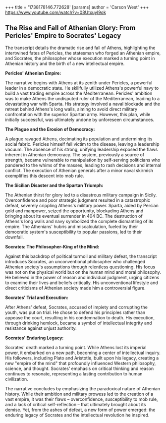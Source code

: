 +++
 title = '1738178146.772628'
[params]
	author = 'Carson West'
+++
https://www.youtube.com/watch?v=08UtxuyI9ok

## The Rise and Fall of Athenian Glory: From Pericles' Empire to Socrates' Legacy

The transcript details the dramatic rise and fall of Athens, highlighting the intertwined fates of Pericles, the statesman who forged an Athenian empire, and Socrates, the philosopher whose execution marked a turning point in Athenian history and the birth of a new intellectual empire.

**Pericles' Athenian Empire:**

The narrative begins with Athens at its zenith under Pericles, a powerful leader in a democratic state.  He skillfully utilized Athens's powerful navy to build a vast trading empire across the Mediterranean.  Pericles' ambition was to make Athens the undisputed ruler of the Mediterranean, leading to a devastating war with Sparta.  His strategy involved a naval blockade and the retreat behind Athens's long walls, aiming to avoid direct military confrontation with the superior Spartan army.  However, this plan, while initially successful, was ultimately undone by unforeseen circumstances.

**The Plague and the Erosion of Democracy:**

A plague ravaged Athens, decimating its population and undermining its social fabric. Pericles himself fell victim to the disease, leaving a leadership vacuum. The absence of his strong, unifying leadership exposed the flaws inherent in Athenian democracy. The system, previously a source of strength, became vulnerable to manipulation by self-serving politicians who pandered to the whims of the masses, leading to rash decisions and internal conflict.  The execution of Athenian generals after a minor naval skirmish exemplifies this descent into mob rule.

**The Sicilian Disaster and the Spartan Triumph:**

The Athenian thirst for glory led to a disastrous military campaign in Sicily.  Overconfidence and poor strategic judgment resulted in a catastrophic defeat, severely crippling Athens's military power.  Sparta, aided by Persian gold and manpower, seized the opportunity, blockading Athens and bringing about its eventual surrender in 404 BC.  The destruction of Athens's long walls and navy symbolized the complete dismantling of its empire.  The Athenians' hubris and miscalculation, fueled by their democratic system's susceptibility to popular passions, led to their downfall.


**Socrates: The Philosopher-King of the Mind:**

Against this backdrop of political turmoil and military defeat, the transcript introduces Socrates, an unconventional philosopher who challenged Athenian society's assumptions through relentless questioning.  His focus was not on the physical world but on the human mind and moral philosophy.  He believed in the power of reason and individual judgment, urging citizens to examine their lives and beliefs critically.  His unconventional lifestyle and direct criticisms of Athenian society made him a controversial figure.

**Socrates' Trial and Execution:**

After Athens' defeat, Socrates, accused of impiety and corrupting the youth, was put on trial. He chose to defend his principles rather than appease the court, resulting in his condemnation to death.  His execution, through drinking hemlock, became a symbol of intellectual integrity and resistance against unjust authority.

**Socrates' Enduring Legacy:**

Socrates' death marked a turning point.  While Athens lost its imperial power, it embarked on a new path, becoming a center of intellectual inquiry. His followers, including Plato and Aristotle, built upon his legacy, creating a new "empire of the mind" that profoundly influenced Western philosophy, science, and thought.  Socrates’ emphasis on critical thinking and reason continues to resonate, representing a lasting contribution to human civilization.

The narrative concludes by emphasizing the paradoxical nature of Athenian history.  While their ambition and military prowess led to the creation of a vast empire, it was their flaws – overconfidence, susceptibility to mob rule, and a lack of critical self-reflection – that ultimately brought about its demise.  Yet, from the ashes of defeat, a new form of power emerged: the enduring legacy of Socrates and the intellectual revolution he inspired.
